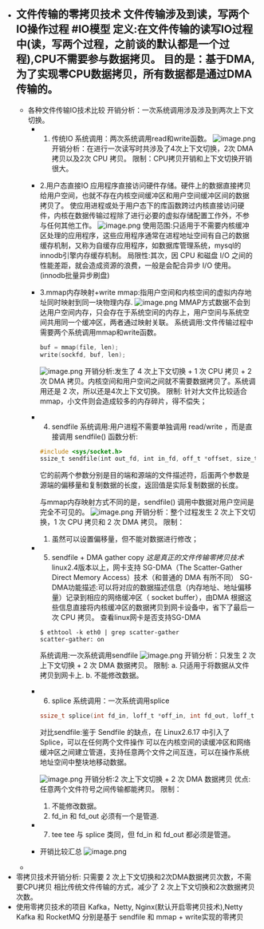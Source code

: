 - 文件传输的零拷贝技术
  文件传输涉及到读，写两个IO操作过程  #IO模型
  定义:在文件传输的读写IO过程中(读，写两个过程，之前谈的默认都是一个过程),CPU不需要参与数据拷贝。
  目的是：基于DMA,为了实现零CPU数据拷贝，所有数据都是通过DMA传输的。
	-
	- 各种文件传输IO技术比较
	  开销分析：一次系统调用涉及涉及到两次上下文切换。
		- 1. 传统IO
		  系统调用：两次系统调用read和write函数。
		  ![image.png](../assets/image_1653815849759_0.png) 
		  开销分析：在进行一次读写时共涉及了4次上下文切换，2次 DMA 拷贝以及2次 CPU 拷贝。
		  限制：CPU拷贝开销和上下文切换开销很大。
		- 2.用户态直接IO
		  应用程序直接访问硬件存储。硬件上的数据直接拷贝给用户空间，也就不存在内核空间缓冲区和用户空间缓冲区间的数据拷贝了。
		  使应用进程或处于用户态下的库函数跨过内核直接访问硬件，内核在数据传输过程除了进行必要的虚拟存储配置工作外，不参与任何其他工作。
		  ![image.png](../assets/image_1653817260585_0.png)
		  使用范围:只适用于不需要内核缓冲区处理的应用程序，这些应用程序通常在进程地址空间有自己的数据缓存机制，又称为自缓存应用程序，如数据库管理系统，mysql的innodb引擎内存缓存机制。
		  局限性:其次，因 CPU 和磁盘 I/O 之间的性能差距，就会造成资源的浪费，一般是会配合异步 I/O 使用。(innodb批量异步刷盘)
		- 3.mmap内存映射+write
		  mmap:指用户空间和内核空间的虚拟内存地址同时映射到同一块物理内存.
		  ![image.png](../assets/image_1653823892653_0.png) 
		  MMAP方式数据不会到达用户空间内存，只会存在于系统空间的内存上，用户空间与系统空间共用同一个缓冲区，两者通过映射关联。
		  系统调用:文件传输过程中需要两个系统调用mmap和write函数。
		  ```c
		  buf = mmap(file, len);
		  write(sockfd, buf, len);
		  ```
		  ![image.png](../assets/image_1653817985628_0.png) 
		  开销分析:发生了 4 次上下文切换 + 1 次 CPU 拷贝 + 2 次 DMA 拷贝。内核空间和用户空间之间就不需要数据拷贝了。系统调用还是 2 次，所以还是4次上下文切换。
		  限制: 针对大文件比较适合 mmap，小文件则会造成较多的内存碎片，得不偿失；
		- 4. sendfile
		  系统调用:用户进程不需要单独调用 read/write ，而是直接调用 sendfile()
		  函数分析:
		  ```c
		  #include <sys/socket.h>
		  ssize_t sendfile(int out_fd, int in_fd, off_t *offset, size_t count);
		  ```
		  它的前两个参数分别是目的端和源端的文件描述符，后面两个参数是源端的偏移量和复制数据的长度，返回值是实际复制数据的长度。
		  
		  与mmap内存映射方式不同的是，sendfile() 调用中数据对用户空间是完全不可见的。
		  ![image.png](../assets/image_1653818421377_0.png) 
		  开销分析：整个过程发生 2 次上下文切换，1 次 CPU 拷贝和 2 次 DMA 拷贝。
		  限制：
		  1. 虽然可以设置偏移量，但不能对数据进行修改；
		- 5. sendfile + DMA gather copy
		  *这是真正的文件传输零拷贝技术*
		  linux2.4版本以上，网卡支持 SG-DMA（The Scatter-Gather Direct Memory Access）技术（和普通的 DMA 有所不同）
		  SG-DMA功能描述:可以将对应的数据描述信息（内存地址、地址偏移量）记录到相应的网络缓冲区（ socket buffer），由DMA 根据这些信息直接将内核缓冲区的数据拷贝到网卡设备中，省下了最后一次 CPU 拷贝。
		  查看linux网卡是否支持SG-DMA
		  ```shell
		  $ ethtool -k eth0 | grep scatter-gather
		  scatter-gather: on
		  ```
		  系统调用:一次系统调用sendfile
		  ![image.png](../assets/image_1653819225848_0.png) 
		  开销分析：只发生 2 次上下文切换 + 2 次 DMA 数据拷贝。
		  限制:
		  a. 只适用于将数据从文件拷贝到网卡上.
		  b. 不能修改数据。
		- 6. splice
		  系统调用：一次系统调用splice
		  ```c
		  ssize_t splice(int fd_in, loff_t *off_in, int fd_out, loff_t *off_out, size_t len, unsigned int flags);
		  
		  ```
		  对比sendfile:鉴于 Sendfile 的缺点，在 Linux2.6.17 中引入了 Splice，可以在任何两个文件操作
		  可以在内核空间的读缓冲区和网络缓冲区之间建立管道，支持任意两个文件之间互连，可以在操作系统地址空间中整块地移动数据。
		  
		  ![image.png](../assets/image_1653823294186_0.png) 
		  开销分析:2 次上下文切换 + 2 次 DMA 数据拷贝
		  优点:任意两个文件符号之间传输都能拷贝。
		  限制：
		  1. 不能修改数据。
		  2. fd_in 和 fd_out 必须有一个是管道.
		- 7. tee
		  tee 与 splice 类同，但 fd_in 和 fd_out 都必须是管道。
		- 开销比较汇总
		  ![image.png](../assets/image_1653820075919_0.png)
	-
- 零拷贝技术开销分析:
  只需要 2 次上下文切换和2次DMA数据拷贝次数，不需要CPU拷贝
  相比传统文件传输的方式，减少了 2 次上下文切换和2次数据拷贝次数。
- 使用零拷贝技术的项目
  Kafka，Netty, Nginx(默认开启零拷贝技术),Netty
  Kafka 和 RocketMQ 分别是基于 sendfile 和 mmap + write实现的零拷贝